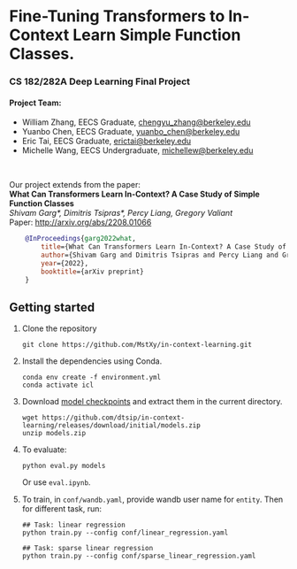 # Fine-Tuning Transformers to In-Context Learn Simple Function Classes.

### CS 182/282A Deep Learning Final Project

#### Project Team:
- William Zhang, EECS Graduate, [chengyu_zhang@berkeley.edu](mailto:chengyu_zhang@berkeley.edu)
- Yuanbo Chen, EECS Graduate, [yuanbo_chen@berkeley.edu](mailto:yuanbo_chen@berkeley.edu)
- Eric Tai, EECS Graduate, [erictai@berkeley.edu](mailto:erictai@berkeley.edu)
- Michelle Wang, EECS Undergraduate,  [michellew@berkeley.edu](mailto:michellew@berkeley.edu)

<br>

Our project extends from the paper: <br>
**What Can Transformers Learn In-Context? A Case Study of Simple Function Classes** <br>
*Shivam Garg\*, Dimitris Tsipras\*, Percy Liang, Gregory Valiant* <br>
Paper: http://arxiv.org/abs/2208.01066 <br>

```bibtex
    @InProceedings{garg2022what,
        title={What Can Transformers Learn In-Context? A Case Study of Simple Function Classes},
        author={Shivam Garg and Dimitris Tsipras and Percy Liang and Gregory Valiant},
        year={2022},
        booktitle={arXiv preprint}
    }
```

## Getting started
1. Clone the repository
    ```
    git clone https://github.com/MstXy/in-context-learning.git
    ```

2. Install the dependencies using Conda.

    ```
    conda env create -f environment.yml
    conda activate icl
    ```

3. Download [model checkpoints](https://github.com/dtsip/in-context-learning/releases/download/initial/models.zip) and extract them in the current directory.

    ```
    wget https://github.com/dtsip/in-context-learning/releases/download/initial/models.zip
    unzip models.zip
    ```

4. To evaluate:
    ```
    python eval.py models
    ```
    Or use `eval.ipynb`.

5. To train, in `conf/wandb.yaml`, provide wandb user name for `entity`. Then for different task, run:

    ```
    ## Task: linear regression
    python train.py --config conf/linear_regression.yaml

    ## Task: sparse linear regression
    python train.py --config conf/sparse_linear_regression.yaml
    ```
